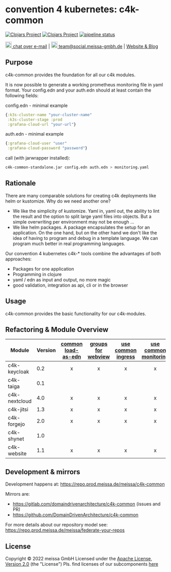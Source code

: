 # convention 4 kubernetes: c4k-common
[![Clojars Project](https://img.shields.io/clojars/v/org.domaindrivenarchitecture/c4k-common-clj.svg)](https://clojars.org/org.domaindrivenarchitecture/c4k-common-clj) [![Clojars Project](https://img.shields.io/clojars/v/org.domaindrivenarchitecture/c4k-common-cljs.svg)](https://clojars.org/org.domaindrivenarchitecture/c4k-common-cljs) [![pipeline status](https://gitlab.com/domaindrivenarchitecture/c4k-common/badges/master/pipeline.svg)](https://gitlab.com/domaindrivenarchitecture/c4k-common/-/commits/master) 

[<img src="https://domaindrivenarchitecture.org/img/delta-chat.svg" width=20 alt="DeltaChat"> chat over e-mail](mailto:buero@meissa-gmbh.de?subject=community-chat) | [<img src="https://meissa-gmbh.de/img/community/Mastodon_Logotype.svg" width=20 alt="team@social.meissa-gmbh.de"> team@social.meissa-gmbh.de](https://social.meissa-gmbh.de/@team) | [Website & Blog](https://domaindrivenarchitecture.org)

## Purpose

c4k-common provides the foundation for all our c4k modules.

It is now possible to generate a working prometheus monitoring file in yaml format.
Your config.edn and your auth.edn should at least contain the following fields:

config.edn - minimal example

```clojure
{:k3s-cluster-name "your-cluster-name"
 :k3s-cluster-stage :prod
 :grafana-cloud-url "your-url"}
```  

auth.edn - minimal example  

```clojure
{:grafana-cloud-user "user"
 :grafana-cloud-password "password"}
```  

call (with jarwrapper installed):  

```bash
c4k-common-standalone.jar config.edn auth.edn > monitoring.yaml
```


## Rationale

There are many comparable solutions for creating c4k deployments like helm or kustomize. Why do we need another one?
* We like the simplicity of kustomize. Yaml in, yaml out, the ability to lint the result and the option to split large yaml files into objects. But a simple overwriting per environment may not be enough ...
* We like helm packages. A package encapsulates the setup for an application. On the one hand, but on the other hand we don't like the idea of having to program and debug in a template language. We can program much better in real programming languages.

Our convention 4 kubernetes c4k-* tools combine the advantages of both approaches:
* Packages for one application
* Programming in clojure
* yaml / edn as input and output, no more magic
* good validation, integration as api, cli or in the browser

## Usage

c4k-common provides the basic functionality for our c4k-modules.

## Refactoring & Module Overview

<!--- 
1. version 
2. configs as EDN and YAML
3. renamed test-helper
4. common load-as-edn
5. standardized uberjar
6. groups for webview
7. use common ingress
-->

| Module        | Version | [common load-as-edn][edn1] | [groups for webview][bgrp1] | [use common ingress][ing1] | [use common monitoring][mon1] | [validate examples][val1] | [ci with pyb][cipyb] |
|---------------|---------|:--------------------------:|:---------------------------:|:--------------------------:|:-----------------------------:|:-------------------------:|:--------------------:|
| c4k-keycloak  | 0.2     |             x              |              x              |             x              |               x               |             x             |                      |
| c4k-taiga     | 0.1     |                            |                             |                            |                               |                           |                      |
| c4k-nextcloud | 4.0     |             x              |              x              |             x              |               x               |             x             |                      |
| c4k-jitsi     | 1.3     |             x              |              x              |             x              |               x               |             x             |          x           |
| c4k-forgejo   | 2.0     |             x              |              x              |             x              |               x               |             x             |                      |
| c4k-shynet    | 1.0     |                            |                             |                            |                               |                           |                      |
| c4k-website   | 1.1     |             x              |              x              |             x              |               x               |             x             |                      |

[edn1]: https://gitlab.com/domaindrivenarchitecture/c4k-website/-/merge_requests/1
[ing1]:  https://repo.prod.meissa.de/meissa/c4k-jitsi/commit/214aa41c28662fbf7a49998e17404e7ac9216430
[bgrp1]: https://repo.prod.meissa.de/meissa/c4k-jitsi/commit/7ea442adaef727d5b48b242fd0baaaf51902d06e
[mon1]:  https://repo.prod.meissa.de/meissa/c4k-jitsi/commit/19e580188ea56ea26ff3a0bfb08ca428b881ad9a
[val1]:  https://repo.prod.meissa.de/meissa/c4k-jitsi/commit/5f08a108072569473463fb8f19150a12e564e54f
[repo1]: https://repo.prod.meissa.de/meissa/c4k-forgejo/commit/e9ee6136f3347d5fccefa6b5b4a02d30c4dc42e1
[cipyb]: https://gitlab.com/domaindrivenarchitecture/c4k-jitsi/-/merge_requests/1

## Development & mirrors

Development happens at: https://repo.prod.meissa.de/meissa/c4k-common

Mirrors are:

* https://gitlab.com/domaindrivenarchitecture/c4k-common (issues and PR)
* https://github.com/DomainDrivenArchitecture/c4k-common

For more details about our repository model see: https://repo.prod.meissa.de/meissa/federate-your-repos

## License

Copyright © 2022 meissa GmbH
Licensed under the [Apache License, Version 2.0](LICENSE) (the "License")
Pls. find licenses of our subcomponents [here](doc/SUBCOMPONENT_LICENSE)
